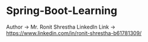 # Spring-Boot-Learning

Author -> Mr. Ronit Shrestha
LinkedIn Link -> https://www.linkedin.com/in/ronit-shrestha-b61781309/
